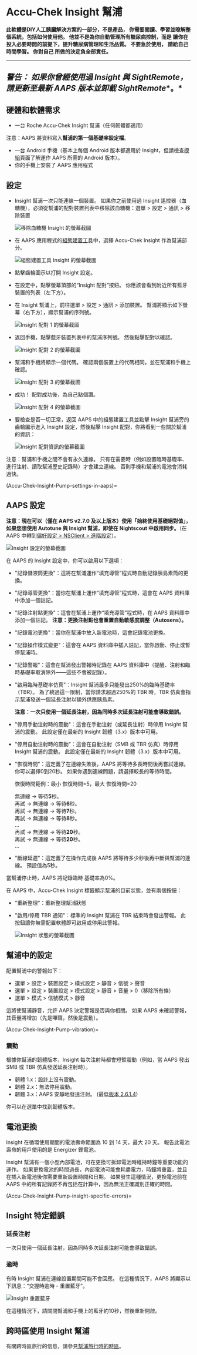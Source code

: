 # Accu-Chek Insight 幫浦

**此軟體是DIY人工胰臟解決方案的一部分，不是產品， 你需要閱讀、學習並暸解整個系統，包括如何使用他。 他並不是為你自動管理所有糖尿病控制，而是 讓你在投入必要時間的前提下，提升糖尿病管理和生活品質。 不要急於使用， 請給自己時間學習。 你對自己 所做的決定負全部責任。**

* * *

## ***警告：** 如果你曾經使用過 Insight 與 **SightRemote**，請**更新至最新 AAPS 版本**並**卸載 SightRemote**。*

## 硬體和軟體需求

* 一台 Roche Accu-Chek Insight 幫浦（任何韌體都適用）

注意：AAPS 將資料寫入**幫浦的第一個基礎率設定檔**。

* 一台 Android 手機（基本上每個 Android 版本都適用於 Insight，但請檢查[模組](../Getting-Started/ComponentOverview)頁面了解運作 AAPS 所需的 Android 版本）。
* 你的手機上安裝了 AAPS 應用程式

## 設定

* Insight 幫浦一次只能連線一個裝置。 如果你之前使用過 Insight 遙控器（血糖機），必須從幫浦的配對裝置列表中移除該血糖機：選單 > 設定 > 通訊 > 移除裝置
    
    ![移除血糖機 Insight 的螢幕截圖](../images/Insight_RemoveMeter.png)

* 在 AAPS 應用程式的[組態建置工具](../SettingUpAaps/ConfigBuilder.md)中，選擇 Accu-Chek Insight 作為幫浦部分。
    
    ![組態建置工具 Insight 的螢幕截圖](../images/Insight_ConfigBuilder_AAPS3_0.jpg)

* 點擊齒輪圖示以打開 Insight 設定。

* 在設定中，點擊螢幕頂部的“Insight 配對”按鈕。 你應該會看到附近所有藍牙裝置的列表（左下方）。
* 在 Insight 幫浦上，前往選單 > 設定 > 通訊 > 添加裝置。 幫浦將顯示如下螢幕（右下方），顯示幫浦的序列號。
    
    ![Insight 配對 1 的螢幕截圖](../images/Insight_Pairing1.png)

* 返回手機，點擊藍牙裝置列表中的幫浦序列號。 然後點擊配對以確認。
    
    ![Insight 配對 2 的螢幕截圖](../images/Insight_Pairing2.png)

* 幫浦和手機將顯示一個代碼。 確認兩個裝置上的代碼相同，並在幫浦和手機上確認。
    
    ![Insight 配對 3 的螢幕截圖](../images/Insight_Pairing3.png)

* 成功！ 配對成功後，為自己點個讚。
    
    ![Insight 配對 4 的螢幕截圖](../images/Insight_Pairing4.png)

* 要檢查是否一切正常，返回 AAPS 中的組態建置工具並點擊 Insight 幫浦旁的齒輪圖示進入 Insight 設定，然後點擊 Insight 配對，你將看到一些關於幫浦的資訊：
    
    ![Insight 配對資訊的螢幕截圖](../images/Insight_PairingInformation.png)

注意：幫浦和手機之間不會有永久連線。 只有在需要時（例如設置臨時基礎率、進行注射、讀取幫浦歷史記錄時）才會建立連線。 否則手機和幫浦的電池會消耗過快。

(Accu-Chek-Insight-Pump-settings-in-aaps)=

## AAPS 設定

**注意：現在可以（僅在 AAPS v2.7.0 及以上版本）使用「始終使用基礎絕對值」，如果您想使用 Autotune 與 Insight 幫浦，即使在 Nightscout 中啟用同步。**（在 AAPS 中轉到[偏好設定 > NSClient > 進階設定](../SettingUpAaps/Preferences.md#advanced-settings-nsclient)）。

![Insight 設定的螢幕截圖](../images/Insight_settings.png)

在 AAPS 的 Insight 設定中，你可以啟用以下選項：

* "記錄儲液筒更換"：這將在幫浦運作“填充導管”程式時自動記錄胰島素筒的更換。

* "記錄導管更換"：當你在幫浦上運作“填充導管”程式時，這會在 AAPS 資料庫中添加一個註記。

* "記錄注射點更換"：這會在幫浦上運作“填充導管”程式時，在 AAPS 資料庫中添加一個註記。 **注意：更換注射點也會重置自動敏感度調整（Autosens）。**

* "記錄電池更換"：當你在幫浦中放入新電池時，這會記錄電池更換。

* "記錄操作模式變更"：這會在 AAPS 資料庫中插入註記，當你啟動、停止或暫停幫浦時。

* "記錄警報"：這會在幫浦發出警報時記錄在 AAPS 資料庫中（提醒、注射和臨時基礎率取消除外——這些不會被記錄）。

* "啟用臨時基礎率仿真"：Insight 幫浦最多只能發出250%的臨時基礎率（TBR）。 為了繞過這一限制，當你請求超過250%的 TBR 時，TBR 仿真會指示幫浦發送一個延長注射以額外供應胰島素。
    
    **注意：一次只使用一個延長注射，因為同時多次延長注射可能會導致錯誤。**

* "停用手動注射時的震動"：這會在手動注射（或延長注射）時停用 Insight 幫浦的震動。 此設定僅在最新的 Insight 韌體（3.x）版本中可用。

* "停用自動注射時的震動"：這會在自動注射（SMB 或 TBR 仿真）時停用 Insight 幫浦的震動。 此設定僅在最新的 Insight 韌體（3.x）版本中可用。

* "恢復時間"：這定義了在連線失敗後，AAPS 將等待多長時間後再嘗試連線。 你可以選擇0到20秒。 如果你遇到連線問題，請選擇較長的等待時間。   
      
    恢復時間範例：最小 恢復時間=5，最大 恢復時間=20   
      
    無連線 -> 等待**5**秒。   
    再試 -> 無連線 -> 等待**6**秒。   
    再試 -> 無連線 -> 等待**7**秒。   
    再試 -> 無連線 -> 等待**8**秒。   
    ...   
    再試 -> 無連線 -> 等待**20**秒。   
    再試 -> 無連線 -> 等待**20**秒。   
    ...

* "斷線延遲"：這定義了在操作完成後 AAPS 將等待多少秒後再中斷與幫浦的連線。 預設值為5秒。

當幫浦停止時，AAPS 將記錄臨時 基礎率為0%。

在 AAPS 中，Accu-Chek Insight 標籤顯示幫浦的目前狀態，並有兩個按鈕：

* "重新整理"：重新整理幫浦狀態
* "啟用/停用 TBR 通知"：標準的 Insight 幫浦在 TBR 結束時會發出警報。 此按鈕讓你無需配置軟體即可啟用或停用此警報。
    
    ![Insight 狀態的螢幕截圖](../images/Insight_Status2.png)

## 幫浦中的設定

配置幫浦中的警報如下：

* 選單 > 設定 > 裝置設定 > 模式設定 > 靜音 > 信號 > 聲音
* 選單 > 設定 > 裝置設定 > 模式設定 > 靜音 > 音量 > 0（移除所有條）
* 選單 > 模式 > 信號模式 > 靜音

這將使幫浦靜音，允許 AAPS 決定警報是否與你相關。 如果 AAPS 未確認警報，其音量將增加（先是嗶聲，然後是震動）。

(Accu-Chek-Insight-Pump-vibration)=

### 震動

根據你幫浦的韌體版本，Insight 每次注射時都會短暫震動（例如，當 AAPS 發出 SMB 或 TBR 仿真發送延長注射時）。

* 韌體 1.x：設計上沒有震動。
* 韌體 2.x：無法停用震動。
* 韌體 3.x：AAPS 安靜地發送注射。 (最低[版本 2.6.1.4](../Maintenance/ReleaseNotes.md#version-2614))

你可以在選單中找到韌體版本。

## 電池更換

Insight 在循環使用期間的電池壽命範圍為 10 到 14 天，最大 20 天。 報告此電池壽命的用戶使用的是 Energizer 鋰電池。

Insight 幫浦有一個小型內部電池，可在更換可拆卸電池時維持時鐘等重要功能的運作。 如果更換電池的時間過長，內部電池可能會耗盡電力，時鐘將重置，並且在插入新電池後你需要重新設置時間和日期。 如果發生這種情況，更換電池前在 AAPS 中的所有記錄將不再包括在計算中，因為無法正確識別正確的時間。

(Accu-Chek-Insight-Pump-insight-specific-errors)=

## Insight 特定錯誤

### 延長注射

一次只使用一個延長注射，因為同時多次延長注射可能會導致錯誤。

### 逾時

有時 Insight 幫浦在連線設置期間可能不會回應。 在這種情況下，AAPS 將顯示以下訊息：“交握時逾時 - 重置藍牙”。

![Insight 重置藍牙](../images/Insight_ResetBT.png)

在這種情況下，請關閉幫浦和手機上的藍牙約10秒，然後重新開啟。

## 跨時區使用 Insight 幫浦

有關跨時區旅行的信息，請參見[幫浦旅行時的時區](../DailyLifeWithAaps/TimezoneTraveling-DaylightSavingTime.md#insight)。